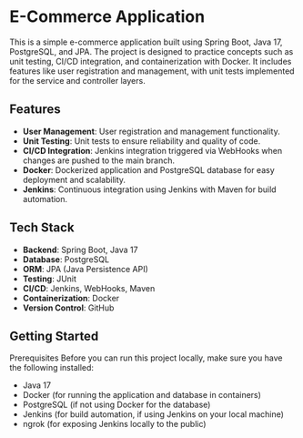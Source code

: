 # E-Commerce Application
This is a simple e-commerce application built using Spring Boot, Java 17, PostgreSQL, and JPA. The project is designed to practice concepts such as unit testing, CI/CD integration, and containerization with Docker.
It includes features like user registration and management, with unit tests implemented for the service and controller layers.

## Features
- **User Management**: User registration and management functionality.
- **Unit Testing**: Unit tests to ensure reliability and quality of code.
- **CI/CD Integration**: Jenkins integration triggered via WebHooks when changes are pushed to the main branch.
- **Docker**: Dockerized application and PostgreSQL database for easy deployment and scalability.
- **Jenkins**: Continuous integration using Jenkins with Maven for build automation.

## Tech Stack
- **Backend**: Spring Boot, Java 17
- **Database**: PostgreSQL
- **ORM**: JPA (Java Persistence API)
- **Testing**: JUnit
- **CI/CD**: Jenkins, WebHooks, Maven
- **Containerization**: Docker
- **Version Control**: GitHub

## Getting Started
Prerequisites
Before you can run this project locally, make sure you have the following installed:

- Java 17
- Docker (for running the application and database in containers)
- PostgreSQL (if not using Docker for the database)
- Jenkins (for build automation, if using Jenkins on your local machine)
- ngrok (for exposing Jenkins locally to the public)
